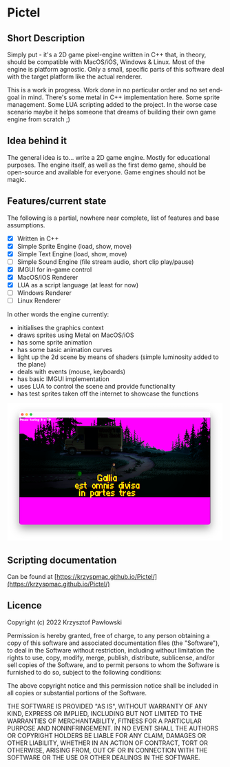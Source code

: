 # Pictel

## Short Description

Simply put - it's a 2D game pixel-engine written in C++ that, in theory, should be compatible
with MacOS/iOS, Windows & Linux. Most of the engine is platform agnostic. Only a small, specific
parts of this software deal with the target platform like the actual renderer.

This is a work in progress. Work done in no particular order and no set end-goal in mind.
There's some metal in C++ implementation here. Some sprite management. Some LUA scripting
added to the project. In the worse case scenario maybe it helps someone that dreams
of building their own game engine from scratch ;)

## Idea behind it

The general idea is to... write a 2D game engine. Mostly for educational purposes.
The engine itself, as well as the first demo game, should be open-source and available
for everyone. Game engines should not be magic.

## Features/current state

The following is a partial, nowhere near complete, list of features and base
assumptions.

- [x] Written in C++
- [x] Simple Sprite Engine (load, show, move)
- [x] Simple Text Engine (load, show, move)
- [ ] Simple Sound Engine (file stream audio, short clip play/pause)
- [x] IMGUI for in-game control
- [x] MacOS/iOS Renderer
- [x] LUA as a script language (at least for now)
- [ ] Windows Renderer
- [ ] Linux Renderer

In other words the engine currently:
- initialises the graphics context
- draws sprites using Metal on MacOS/iOS
- has some sprite animation
- has some basic animation curves
- light up the 2d scene by means of shaders (simple luminosity added to the plane)
- deals with events (mouse, keyboards)
- has basic IMGUI implementation
- uses LUA to control the scene and provide functionality
- has test sprites taken off the internet to showcase the functions

![Sample engine screenshot](Readme/screenshot.png "title")

## Scripting documentation

Can be found at [https://krzyspmac.github.io/Pictel/](https://krzyspmac.github.io/Pictel/)

## Licence

Copyright (c) 2022 Krzysztof Pawłowski

Permission is hereby granted, free of charge, to any person obtaining a copy
of this software and associated documentation files (the "Software"), to deal
in the Software without restriction, including without limitation the rights
to use, copy, modify, merge, publish, distribute, sublicense, and/or sell
copies of the Software, and to permit persons to whom the Software is
furnished to do so, subject to the following conditions:

The above copyright notice and this permission notice shall be included in all
copies or substantial portions of the Software.

THE SOFTWARE IS PROVIDED "AS IS", WITHOUT WARRANTY OF ANY KIND, EXPRESS OR
IMPLIED, INCLUDING BUT NOT LIMITED TO THE WARRANTIES OF MERCHANTABILITY,
FITNESS FOR A PARTICULAR PURPOSE AND NONINFRINGEMENT. IN NO EVENT SHALL THE
AUTHORS OR COPYRIGHT HOLDERS BE LIABLE FOR ANY CLAIM, DAMAGES OR OTHER
LIABILITY, WHETHER IN AN ACTION OF CONTRACT, TORT OR OTHERWISE, ARISING FROM,
OUT OF OR IN CONNECTION WITH THE SOFTWARE OR THE USE OR OTHER DEALINGS IN THE
SOFTWARE.